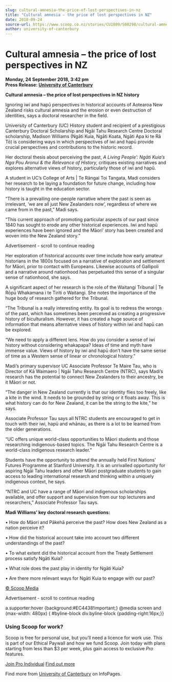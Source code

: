 ```yaml
---
slug: cultural-amnesia-the-price-of-lost-perspectives-in-nz
title: "Cultural amnesia – the price of lost perspectives in NZ"
date: 2018-09-24
source-url: https://www.scoop.co.nz/stories/CU1809/S00298/cultural-amnesia-the-price-of-lost-perspectives-in-nz.htm
author: university-of-canterbury
---
```

Cultural amnesia – the price of lost perspectives in NZ
=======================================================

**Monday, 24 September 2018, 3:42 pm**  
**Press Release: [University of Canterbury](https://info.scoop.co.nz/University_of_Canterbury)**

**Cultural amnesia – the price of lost perspectives in NZ history**

Ignoring iwi and hapū perspectives in historical accounts of Aotearoa New Zealand risks cultural amnesia and the erosion or even destruction of identities, says a doctoral researcher in the field.

University of Canterbury (UC) History student and recipient of a prestigious Canterbury Doctoral Scholarship and Ngāi Tahu Research Centre Doctoral scholarship, Madison Williams (Ngāti Kuia, Ngāti Koata, Ngāti Apa ki te Rā Tō) is considering ways in which perspectives of iwi and hapū provide crucial perspectives and contributions to the historic record.

Her doctoral thesis about perceiving the past, _A Living People’: Ngāti Kuia’s Nga Pou Aronui & the Relevance of History,_ critiques existing narratives and explores alternative views of history, particularly those of iwi and hapū.

A student in UC’s College of Arts | Te Rāngai Toi Tangata, Madi considers her research to be laying a foundation for future change, including how history is taught in the education sector.

“There is a prevailing one-people narrative where the past is seen as irrelevant, ‘we are all just New Zealanders now’, regardless of where we came from in the past,” Madi says.

“This current approach of promoting particular aspects of our past since 1840 has sought to erode any other historical experiences. Iwi and hapū experiences have been ignored and the Māori’ story has been created and woven into the New Zealand story.”

Advertisement - scroll to continue reading





Her exploration of historical accounts over time include how early amateur historians in the 1800s focused on a narrative of exploration and settlement for Māori, prior to contact with Europeans. Likewise accounts of Gallipoli and a narrative around nationhood has perpetuated this sense of a singular sense of nationhood, she says.

A significant aspect of her research is the role of the Waitangi Tribunal | Te Rōpū Whakamana i te Tiriti o Waitangi. She notes the importance of the huge body of research gathered for the Tribunal.

“The Tribunal is a really interesting entity. Its goal is to redress the wrongs of the past, which has sometimes been perceived as creating a progressive history of biculturalism. However, it has created a huge source of information that means alternative views of history within iwi and hapū can be explored.

“We need to apply a different lens. How do you consider a sense of iwi history without considering whakapapa? Ideas of time and myth have immense value. Views of history by iwi and hapū don’t have the same sense of time as a Western sense of linear or chronological history.”

Madi’s primary supervisor UC Associate Professor Te Maire Tau, who is Director of Kā Waimaero | Ngāi Tahu Research Centre (NTRC), says Madi’s research has the potential to connect New Zealanders to their ancestry, be it Māori or not.

“The danger in New Zealand currently is that our identity flies too freely, like a kite in the wind. It needs to be grounded by string or it floats away. This is what history can do for New Zealand, it can be the string to the kite,” he says.

Associate Professor Tau says all NTRC students are encouraged to get in touch with their iwi, hapū and whānau, as there is a lot to be learned from the older generations.

“UC offers unique world-class opportunities to Māori students and those researching indigenous-based topics. The Ngāi Tahu Research Centre is a world-class indigenous research leader.”

Students have the opportunity to attend the annually held First Nations’ Futures Programme at Stanford University. It is an unrivalled opportunity for aspiring Ngāi Tahu leaders and other Māori postgraduate students to gain access to leading international research and thinking within a uniquely indigenous context, he says.

“NTRC and UC have a range of Māori and indigenous scholarships available, and offer support and supervision from our top lecturers and researchers,” Associate Professor Tau says.

**Madi Williams’ key doctoral research questions:**

• How do Māori and Pākehā perceive the past? How does New Zealand as a nation perceive it?

• How did the historical account take into account two different understandings of the past?

• To what extent did the historical account from the Treaty Settlement process satisfy Ngāti Kuia?

• What role does the past play in identity for Ngāti Kuia?

• Are there more relevant ways for Ngāti Kuia to engage with our past?

  

[© Scoop Media](http://www.scoop.co.nz/about/terms.html)  

Advertisement - scroll to continue reading



a.supporter:hover {background:#EC4438!important;} @media screen and (max-width: 480px) { #byline-block div.byline-block {padding-right:16px;}}

### Using Scoop for work?

Scoop is free for personal use, but you’ll need a licence for work use. This is part of our Ethical Paywall and how we fund Scoop. Join today with plans starting from less than $3 per week, plus gain access to exclusive _Pro_ features.  
  
[Join Pro Individual](https://pro.scoop.co.nz/Individual/?from=ProIn24) [Find out more](https://pro.scoop.co.nz/using-scoop-for-work/?from=ProIn24)

Find more from [University of Canterbury](https://info.scoop.co.nz/University_of_Canterbury) on InfoPages.